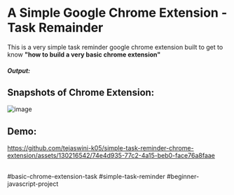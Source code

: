 # A Simple Google Chrome Extension - Task Remainder

This is a very simple task reminder google chrome extension built to get to know **"how to build a very basic chrome extension"**

#### *Output:*<br>

## Snapshots of Chrome Extension:<br>
![image](https://github.com/tejaswini-k05/simple-task-reminder-chrome-extension/assets/130216542/6b401a58-fc60-4fbd-adbb-58aecd0d6a07)

## Demo: 
https://github.com/tejaswini-k05/simple-task-reminder-chrome-extension/assets/130216542/74e4d935-77c2-4a15-beb0-face76a8faae

<br>
#basic-chrome-extension-task
#simple-task-reminder
#beginner-javascript-project
